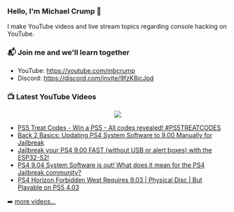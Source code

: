 ### Hello, I'm Michael Crump 👋

I make YouTube videos and live stream topics regarding console hacking on YouTube. 

### 📬 Join me and we'll learn together

- YouTube: https://youtube.com/mbcrump
- Discord: https://discord.com/invite/9fzK8jcJpd

### 📺 Latest YouTube Videos

<div align="center">

[<img src="https://img.shields.io/badge/-Subscribe-red?style=for-the-badge&logo=youtube&logoColor=white"/>](https://www.youtube.com/c/mbcrump?sub_confirmation=1)

</div>

<!-- YOUTUBE:START -->
- [PS5 Treat Codes - Win a PS5 - All codes revealed! #PS5TREATCODES](https://www.youtube.com/watch?v=5Xmi2BO9E30)
- [Back 2 Basics: Updating PS4 System Software to 9.00 Manually for Jailbreak](https://www.youtube.com/watch?v=K02CXXPB2qc)
- [Jailbreak your PS4 9.00 FAST &lpar;without USB or alert boxes&rpar; with the ESP32-S2!](https://www.youtube.com/watch?v=kVvRV0i4Xr0)
- [PS4 9.04 System Software is out! What does it mean for the PS4 Jailbreak community?](https://www.youtube.com/watch?v=eA4-L_dmu7s)
- [PS4 Horizon Forbidden West Requires 9.03 | Physical Disc | But Playable on PS5 4.03](https://www.youtube.com/watch?v=yuVXXfym-y4)
<!-- YOUTUBE:END -->

➡️ [more videos...](https://youtube.com/mbcrump)

